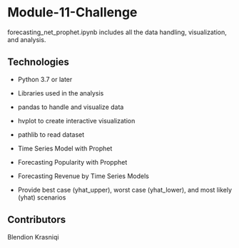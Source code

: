 # Module-11-Challenge
forecasting_net_prophet.ipynb includes all the data handling, visualization, and analysis.

## Technologies
- Python 3.7 or later

- Libraries used in the analysis

- pandas to handle and visualize data

- hvplot to create interactive visualization

- pathlib to read dataset

- Time Series Model with Prophet

- Forecasting Popularity with Propphet

- Forecasting Revenue by Time Series Models

- Provide best case (yhat_upper), worst case (yhat_lower), and most likely (yhat) scenarios

## Contributors
Blendion Krasniqi
